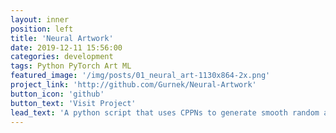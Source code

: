 ```yaml
---
layout: inner
position: left
title: 'Neural Artwork'
date: 2019-12-11 15:56:00
categories: development
tags: Python PyTorch Art ML
featured_image: '/img/posts/01_neural_art-1130x864-2x.png'
project_link: 'http://github.com/Gurnek/Neural-Artwork'
button_icon: 'github'
button_text: 'Visit Project'
lead_text: 'A python script that uses CPPNs to generate smooth random art.'
---
```

